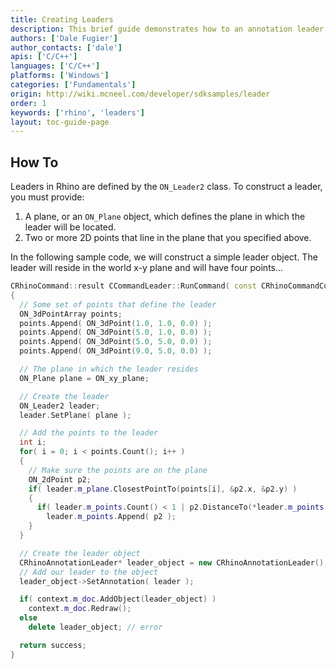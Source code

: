 ```yaml
---
title: Creating Leaders
description: This brief guide demonstrates how to an annotation leader using C/C++.
authors: ['Dale Fugier']
author_contacts: ['dale']
apis: ['C/C++']
languages: ['C/C++']
platforms: ['Windows']
categories: ['Fundamentals']
origin: http://wiki.mcneel.com/developer/sdksamples/leader
order: 1
keywords: ['rhino', 'leaders']
layout: toc-guide-page
---
```


 
## How To

Leaders in Rhino are defined by the `ON_Leader2` class.  To construct a leader, you must provide:

1. A plane, or an `ON_Plane` object, which defines the plane in which the leader will be located.
2. Two or more 2D points that line in the plane that you specified above.

In the following sample code, we will construct a simple leader object.  The leader will reside in the world x-y plane and will have four points...

```cpp
CRhinoCommand::result CCommandLeader::RunCommand( const CRhinoCommandContext& context )
{
  // Some set of points that define the leader
  ON_3dPointArray points;
  points.Append( ON_3dPoint(1.0, 1.0, 0.0) );
  points.Append( ON_3dPoint(5.0, 1.0, 0.0) );
  points.Append( ON_3dPoint(5.0, 5.0, 0.0) );
  points.Append( ON_3dPoint(9.0, 5.0, 0.0) );

  // The plane in which the leader resides
  ON_Plane plane = ON_xy_plane;

  // Create the leader
  ON_Leader2 leader;
  leader.SetPlane( plane );

  // Add the points to the leader
  int i;
  for( i = 0; i < points.Count(); i++ )
  {
    // Make sure the points are on the plane
    ON_2dPoint p2;
    if( leader.m_plane.ClosestPointTo(points[i], &p2.x, &p2.y) )
    {
      if( leader.m_points.Count() < 1 | p2.DistanceTo(*leader.m_points.Last()) > ON_SQRT_EPSILON )
        leader.m_points.Append( p2 );
    }
  }

  // Create the leader object
  CRhinoAnnotationLeader* leader_object = new CRhinoAnnotationLeader();
  // Add our leader to the object
  leader_object->SetAnnotation( leader );

  if( context.m_doc.AddObject(leader_object) )
    context.m_doc.Redraw();
  else
    delete leader_object; // error

  return success;
}
```
